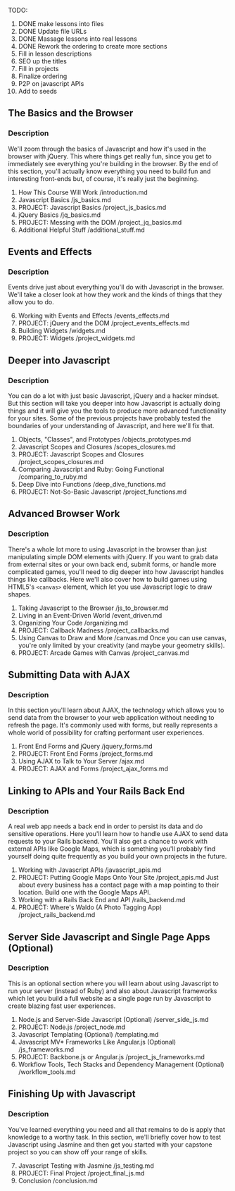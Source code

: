 
TODO:
1. DONE make lessons into files
2. DONE Update file URLs
3. DONE Massage lessons into real lessons
4. DONE Rework the ordering to create more sections
5. Fill in lesson descriptions
6. SEO up the titles
6. Fill in projects
7. Finalize ordering
8. P2P on javascript APIs
8. Add to seeds

## The Basics and the Browser

### Description

We'll zoom through the basics of Javascript and how it's used in the browser with jQuery.  This where things get really fun, since you get to immediately see everything you're building in the browser.  By the end of this section, you'll actually know everything you need to build fun and interesting front-ends but, of course, it's really just the beginning.

1. How This Course Will Work
    /introduction.md
2. Javascript Basics
    /js_basics.md
3. PROJECT: Javascript Basics
    /project_js_basics.md
4. jQuery Basics
    /jq_basics.md
5. PROJECT: Messing with the DOM
    /project_jq_basics.md
9. Additional Helpful Stuff
    /additional_stuff.md


## Events and Effects

### Description
Events drive just about everything you'll do with Javascript in the browser. We'll take a closer look at how they work and the kinds of things that they allow you to do.

6. Working with Events and Effects
    /events_effects.md
7. PROJECT: jQuery and the DOM
    /project_events_effects.md
8. Building Widgets
    /widgets.md
9. PROJECT: Widgets
    /project_widgets.md

## Deeper into Javascript

### Description
You can do a lot with just basic Javascript, jQuery and a hacker mindset.  But this section will take you deeper into how Javascript is actually doing things and it will give you the tools to produce more advanced functionality for your sites.  Some of the previous projects have probably tested the boundaries of your understanding of Javascript, and here we'll fix that.

1. Objects, "Classes", and Prototypes
    /objects_prototypes.md
2. Javascript Scopes and Closures
    /scopes_closures.md
3. PROJECT: Javascript Scopes and Closures
    /project_scopes_closures.md
4. Comparing Javascript and Ruby: Going Functional
    /comparing_to_ruby.md
5. Deep Dive into Functions
    /deep_dive_functions.md
6. PROJECT: Not-So-Basic Javascript
    /project_functions.md

## Advanced Browser Work

### Description
There's a whole lot more to using Javascript in the browser than just manipulating simple DOM elements with jQuery.  If you want to grab data from external sites or your own back end, submit forms, or handle more complicated games, you'll need to dig deeper into how Javascript handles things like callbacks.  Here we'll also cover how to build games using HTML5's `<canvas>` element, which let you use Javascript logic to draw shapes.  

1. Taking Javascript to the Browser
    /js_to_browser.md
2. Living in an Event-Driven World
    /event_driven.md
3. Organizing Your Code
    /organizing.md
4. PROJECT: Callback Madness
    /project_callbacks.md
5. Using Canvas to Draw and More
    /canvas.md
    Once you can use canvas, you're only limited by your creativity (and maybe your geometry skills).
6. PROJECT: Arcade Games with Canvas
    /project_canvas.md

## Submitting Data with AJAX

### Description
In this section you'll learn about AJAX, the technology which allows you to send data from the browser to your web application without needing to refresh the page.  It's commonly used with forms, but really represents a whole world of possibility for crafting performant user experiences.


1. Front End Forms and jQuery
    /jquery_forms.md
2. PROJECT: Front End Forms
    /project_forms.md
3. Using AJAX to Talk to Your Server
    /ajax.md
4. PROJECT: AJAX and Forms
    /project_ajax_forms.md

## Linking to APIs and Your Rails Back End

### Description
A real web app needs a back end in order to persist its data and do sensitive operations.  Here you'll learn how to handle use AJAX to send data requests to your Rails backend.  You'll also get a chance to work with external APIs like Google Maps, which is something you'll probably find yourself doing quite frequently as you build your own projects in the future.

1. Working with Javascript APIs
    /javascript_apis.md
2. PROJECT: Putting Google Maps Onto Your Site
    /project_apis.md
    Just about every business has a contact page with a map pointing to their location.  Build one with the Google Maps API.
3. Working with a Rails Back End and API
    /rails_backend.md
4. PROJECT: Where's Waldo (A Photo Tagging App)
    /project_rails_backend.md

## Server Side Javascript and Single Page Apps (Optional)

### Description
This is an optional section where you will learn about using Javascript to run your server (instead of Ruby) and also about Javascript frameworks which let you build a full website as a single page run by Javascript to create blazing fast user experiences.

1. Node.js and Server-Side Javascript (Optional)
    /server_side_js.md
2. PROJECT: Node.js
    /project_node.md
3. Javascript Templating (Optional)
    /templating.md
4. Javascript MV* Frameworks Like Angular.js (Optional)
    /js_frameworks.md
5. PROJECT: Backbone.js or Angular.js
    /project_js_frameworks.md
6. Workflow Tools, Tech Stacks and Dependency Management (Optional)
    /workflow_tools.md


## Finishing Up with Javascript

### Description
You've learned everything you need and all that remains to do is apply that knowledge to a worthy task.  In this section, we'll briefly cover how to test Javascript using Jasmine and then get you started with your capstone project so you can show off your range of skills.

7. Javascript Testing with Jasmine
    /js_testing.md
8. PROJECT: Final Project
    /project_final_js.md
9. Conclusion
    /conclusion.md




























